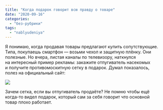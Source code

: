 ```yaml
---
title: "Когда подарок говорит всю правду о товаре"
date: "2020-09-16"
categories: 
  - "без-рубрики"
tags: 
  - "nablyudeniya"
---
```


Я понимаю, когда продавая товары предлагают купить сопутствующие. Типа, покупаешь смартфон — возьми чехол и защитную плёнку. Они полезные. Но вчера, листая каналы по телевизору, наткнулся на интересный пример рекламы: закажите отпугиватель насекомых и получите противомоскитную сетку в подарок. Думал показалось, полез на официальный сайт:

![](/blog/assets/img/repeller-lg.jpg)

Зачем сетка, если вы отпугиватель продаёте? Не помню чтобы ещё когда-то видел подарок, который сам за себя говорит что основной товар плохо работает.

